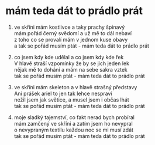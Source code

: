# mám teda dát to prádlo prát

1. ve skříni mám kostlivce a taky prachy špinavý  
mám pořád černý svědomí a už mě to dál  nebaví  
z toho co se provalí mám v jednom kuse obavy  
a tak se pořád musím ptát - mám teda dát to prádlo prát  

2. co jsem kdy kde udělal a co jsem kdy kde řek  
V hlavě straší vzpomínky že by se jich jeden lek  
nějak mě to dohání a mám na sebe sakra vztek   
tak se pořád musím ptát - mám teda dát to prádlo prát  
 
3. ve skříni mám skeleton a v hlavě strašný představy  
Ani prášek ariel to jen tak lehce nespraví  
nežil jsem jak světice, a musel jsem i občas lhát  
tak se pořád musím ptát - mám teda dát to prádlo prát  

4. moje sladký tajemství,  co fakt nerad bych probíral  
mám zamčený ve skříni a zatím jsem ho nevypral  
o nevypraným textilu každou noc se mi musí zdát  
tak se pořád musím ptát - mám teda dát to prádlo prát  
